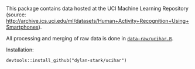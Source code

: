 This package contains data hosted at the UCI Machine Learning Repository (source: http://archive.ics.uci.edu/ml/datasets/Human+Activity+Recognition+Using+Smartphones).

All processing and merging of raw data is done in [`data-raw/ucihar.R`](data-raw/ucihar.R).

Installation:

```
devtools::install_github("dylan-stark/ucihar")
```

